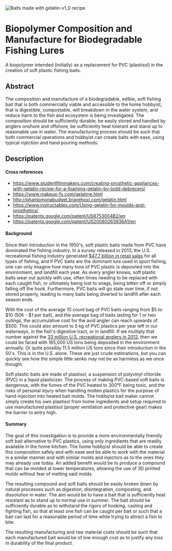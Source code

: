 ![Baits made with gelatin-v1_0 recipe](https://github.com/seyDoggy/biopolymer-recipe/blob/main/images/gelatin-v1_0-baits.jpg?raw=true)

# Biopolymer Composition and Manufacture for Biodegradable Fishing Lures
A biopolymer intended (initially) as a replacement for PVC (plastisol) in the creation of soft plastic fishing baits.

## Abstract
The composition and manufacture of a biodegradable, edible, soft fishing bait that is both commercially viable and accessible to the home hobbyist, that is digestible, compostable, will breakdown in the water system, and reduce harm to the fish and ecosystem is being investigated. The composition should be sufficiently durable, be easily stored and handled by anglers onshore and offshore, be sufficiently heat tolerant and stand up to reasonable use in water. The manufacturing process should be such that both commercial operations and hobbyist can create baits with ease, using typical injection and hand pouring methods.

## Description
#### Cross references
- https://www.studentfilmmakers.com/creating-prosthetic-appliances-with-gelatin-recipe-for-a-foaming-gelatin-by-todd-debreceni/
- https://www.makeup-fx.com/gelatine.html
- http://phantomonabudget.bravehost.com/gelatin.html
- https://www.instructables.com/Using-gelatin-for-moulds-and-prosthetics/
- https://patents.google.com/patent/US6753004B2/en
- https://patents.google.com/patent/US20080263936A1/en

#### Background
Since their introduction in the 1950's, soft plastic baits made from PVC have dominated the fishing industry. In a survey released in 2013, the U.S. recreational fishing industry generated [$47.7 billion in retail sales](https://asafishing.org/uploads/2011_ASASportfishing_in_America_Report_January_2013.pdf "American Sportfishing Association Report") for all types of fishing, and if PVC baits are the dominant lure used in sport fishing, one can only imagine how many tons of PVC plastic is deposited into the environment, and landfill each year. As every angler knows, soft plastic baits wear out quickly with use, often times needing to be replaced with each caught fish, or ultimately being lost to snags, being bitten off or simply falling off the hook. Furthermore, PVC baits will go stale over time, if not stored properly, leading to many baits being diverted to landfill after each season ends.

With the cost of the average 10 count bag of PVC baits ranging from $5 to $10 (50¢ - $1 per bait), and the average bag of baits lasting for 1 or two outings, the accumulative cost for the avid angler can reach upwards of $500. This could also amount to 5 kg of PVC plastics per year left in our waterways, in the fish's digestive tract, or in landfill. If we multiply that number against the [33 million U.S. recreational anglers in 2012](https://asafishing.org/uploads/2011_ASASportfishing_in_America_Report_January_2013.pdf "American Sportfishing Association Report"), then we could be faced with 165,000 US tons being deposited in the environment annually. Or quite possibly 11.5 million US tons since their introduction in the 50's. This is in the U.S. alone. These are just crude estimations, but you can quickly see how the simple little senko may not be as harmless as we once thought.

Soft plastic baits are made of plastisol, a suspension of polyvinyl chloride (PVC) in a liquid plasticizer. The process of making PVC-based soft baits is dangerous, with the fumes of the PVC heated to 300°F being toxic, and the risks of personal injury when handling molten plastics for the purpose of hand-injection into heated bait molds. The hobbyist bait maker cannot simply create his own plastisol from home ingredients and setup required to use manufactured plastisol (proper ventilation and protective gear) makes the barrier to entry high.

#### Summary
The goal of this investigation is to provide a more environmentally friendly soft bait alternative to PVC plastics, using only ingredients that are readily available in the home kitchen. The home hobbyist should be able to create this composition safely and with ease and be able to work with the material in a similar manner and with similar molds and injectors as to the ones they may already use today. An added benefit would be to produce a compound that can be molded at lower temperatures, allowing the use of 3D printed molds without fear of melting said molds.

The resulting compound and soft baits should be easily broken down by natural processes such as digestion, disintegration, composting, and dissolution in water. The aim would be to have a bait that is sufficiently heat resistant as to stand up to normal use in summer. The bait should be sufficiently durable as to withstand the rigors of hooking, casting and fighting fish, so that at least one fish can be caught per bait or such that a bait can last for a reasonable period of time while trying to attract a fish to bite. 

The resulting manufacturing and raw material costs should be such that each manufactured bait would be of low enough cost as to justify any loss in durability of the final product.
